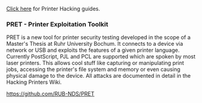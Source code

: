 [Click here](https://github.com/TheGetch/Penetration-Testing-Resources/wiki/Printer-Hacking) for Printer Hacking guides.

### PRET - Printer Exploitation Toolkit

PRET is a new tool for printer security testing developed in the scope of a Master's Thesis at Ruhr University Bochum. It connects to a device via network or USB and exploits the features of a given printer language. Currently PostScript, PJL and PCL are supported which are spoken by most laser printers. This allows cool stuff like capturing or manipulating print jobs, accessing the printer's file system and memory or even causing physical damage to the device. All attacks are documented in detail in the Hacking Printers Wiki.

https://github.com/RUB-NDS/PRET
